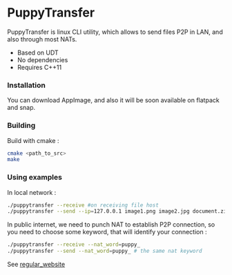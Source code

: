 # PuppyTransfer

PuppyTransfer is linux CLI utility, which allows to send files P2P in LAN, and also through most NATs.

  - Based on UDT
  - No dependencies
  - Requires C++11

### Installation

You can download AppImage, and also it will be soon available on flatpack and snap.

### Building

Build with cmake :

```sh
cmake <path_to_src>
make
```

### Using examples

In local network :

```sh
./puppytransfer --receive #on receiving file host
./puppytransfer --send --ip=127.0.0.1 image1.png image2.jpg document.zip # on sending host
```
In public internet, we need to punch NAT to establish P2P connection, so you need to choose some keyword, that will identify your connection :

```sh
./puppytransfer --receive --nat_word=puppy_
./puppytransfer --send --nat_word=puppy_ # the same nat keyword
```

See [regular_website](https://regular-dev.org)
